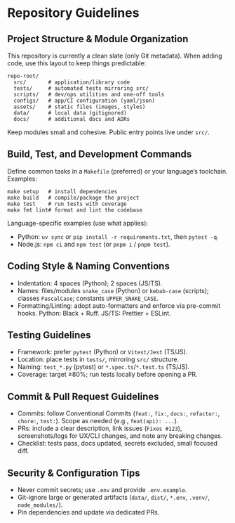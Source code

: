 # Repository Guidelines

## Project Structure & Module Organization

This repository is currently a clean slate (only Git metadata). When adding code, use this layout to keep things predictable:

```
repo-root/
  src/       # application/library code
  tests/     # automated tests mirroring src/
  scripts/   # dev/ops utilities and one-off tools
  configs/   # app/CI configuration (yaml/json)
  assets/    # static files (images, styles)
  data/      # local data (gitignored)
  docs/      # additional docs and ADRs
```

Keep modules small and cohesive. Public entry points live under `src/`.

## Build, Test, and Development Commands

Define common tasks in a `Makefile` (preferred) or your language’s toolchain. Examples:

```
make setup   # install dependencies
make build   # compile/package the project
make test    # run tests with coverage
make fmt lint# format and lint the codebase
```

Language-specific examples (use what applies):
- Python: `uv sync` or `pip install -r requirements.txt`, then `pytest -q`.
- Node.js: `npm ci` and `npm test` (or `pnpm i` / `pnpm test`).

## Coding Style & Naming Conventions

- Indentation: 4 spaces (Python); 2 spaces (JS/TS). 
- Names: files/modules `snake_case` (Python) or `kebab-case` (scripts); classes `PascalCase`; constants `UPPER_SNAKE_CASE`.
- Formatting/Linting: adopt auto-formatters and enforce via pre-commit hooks. Python: Black + Ruff. JS/TS: Prettier + ESLint.

## Testing Guidelines

- Framework: prefer `pytest` (Python) or `Vitest/Jest` (TS/JS).
- Location: place tests in `tests/`, mirroring `src/` structure.
- Naming: `test_*.py` (pytest) or `*.spec.ts`/`*.test.ts` (TS/JS).
- Coverage: target ≥80%; run tests locally before opening a PR.

## Commit & Pull Request Guidelines

- Commits: follow Conventional Commits (`feat:`, `fix:`, `docs:`, `refactor:`, `chore:`, `test:`). Scope as needed (e.g., `feat(api): ...`).
- PRs: include a clear description, link issues (`Fixes #123`), screenshots/logs for UX/CLI changes, and note any breaking changes.
- Checklist: tests pass, docs updated, secrets excluded, small focused diff.

## Security & Configuration Tips

- Never commit secrets; use `.env` and provide `.env.example`.
- Git-ignore large or generated artifacts (`data/`, `dist/`, `*.env`, `.venv/`, `node_modules/`).
- Pin dependencies and update via dedicated PRs.

